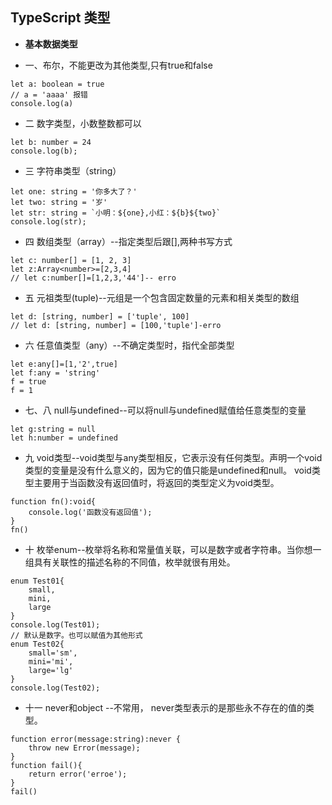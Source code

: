 ## TypeScript 类型
* **基本数据类型**
- 一、布尔，不能更改为其他类型,只有true和false

```
let a: boolean = true
// a = 'aaaa' 报错
console.log(a)
```
 - 二 数字类型，小数整数都可以
 
```
let b: number = 24
console.log(b);
```
-  三 字符串类型（string）

```
let one: string = '你多大了？'
let two: string = '岁'
let str: string = `小明：${one},小红：${b}${two}`
console.log(str);
```
- 四 数组类型（array）--指定类型后跟[],两种书写方式

```
let c: number[] = [1, 2, 3]
let z:Array<number>=[2,3,4]
// let c:number[]=[1,2,3,'44']-- erro
```
- 五 元祖类型(tuple)--元组是一个包含固定数量的元素和相关类型的数组

```
let d: [string, number] = ['tuple', 100]
// let d: [string, number] = [100,'tuple']-erro
```
- 六 任意值类型（any）--不确定类型时，指代全部类型

```
let e:any[]=[1,'2',true]
let f:any = 'string'
f = true
f = 1
```
-  七、八 null与undefined--可以将null与undefined赋值给任意类型的变量

```
let g:string = null
let h:number = undefined
```
- 九 void类型--void类型与any类型相反，它表示没有任何类型。声明一个void类型的变量是没有什么意义的，因为它的值只能是undefined和null。
 void类型主要用于当函数没有返回值时，将返回的类型定义为void类型。

```
function fn():void{
    console.log('函数没有返回值');
}
fn()
```
- 十 枚举enum--枚举将名称和常量值关联，可以是数字或者字符串。当你想一组具有关联性的描述名称的不同值，枚举就很有用处。

```
enum Test01{
    small,
    mini,
    large
}
console.log(Test01);
// 默认是数字。也可以赋值为其他形式
enum Test02{
    small='sm',
    mini='mi',
    large='lg'
}
console.log(Test02);
```
- 十一 never和object --不常用， never类型表示的是那些永不存在的值的类型。 
```
function error(message:string):never {
    throw new Error(message);
}
function fail(){
    return error('erroe');
}
fail()
```
